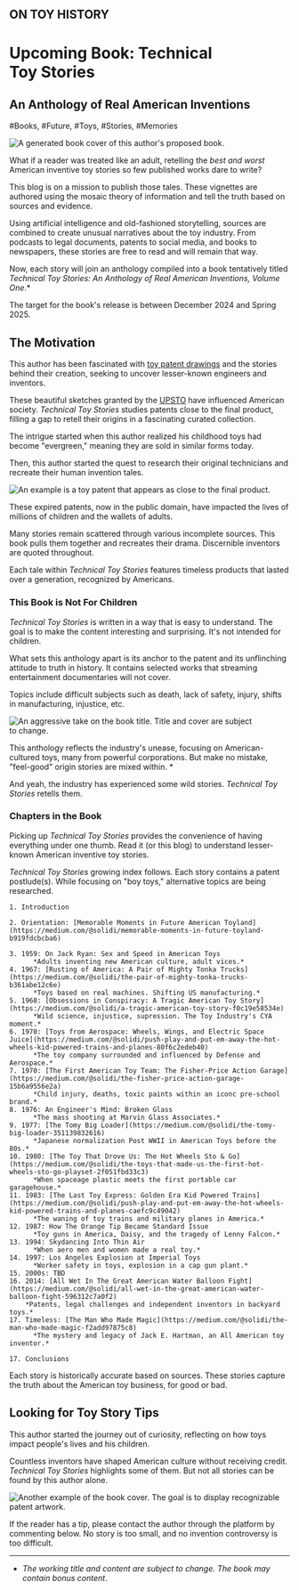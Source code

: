 ## ON TOY HISTORY
# Upcoming Book: Technical Toy Stories
## An Anthology of Real American Inventions

#Books, #Future, #Toys, #Stories, #Memories

![A generated book cover of this author's proposed book.](images/83-01.jpeg)

What if a reader was treated like an adult, retelling the *best and worst* American inventive toy stories so few published works dare to write?

This blog is on a mission to publish those tales. These vignettes are authored using the mosaic theory of information and tell the truth based on sources and evidence.

Using artificial intelligence and old-fashioned storytelling, sources are combined to create unusual narratives about the toy industry. From podcasts to legal documents, patents to social media, and books to newspapers, these stories are free to read and will remain that way.

Now, each story will join an anthology compiled into a book tentatively titled *Technical Toy Stories: An Anthology of Real American Inventions, Volume One*.*

The target for the book's release is between December 2024 and Spring 2025.

## The Motivation

This author has been fascinated with [toy patent drawings](https://ipwatchdog.com/2018/12/23/iconic-patented-toys-games/id=91631/) and the stories behind their creation, seeking to uncover lesser-known engineers and inventors.

These beautiful sketches granted by the [UPSTO](https://www.uspto.gov/) have influenced American society. *Technical Toy Stories* studies patents close to the final product, filling a gap to retell their origins in a fascinating curated collection.

The intrigue started when this author realized his childhood toys had become "evergreen," meaning they are sold in similar forms today.

Then, this author started the quest to research their original technicians and recreate their human invention tales.

![An example is a toy patent that appears as close to the final product.](images/83-02.jpeg)

These expired patents, now in the public domain, have impacted the lives of millions of children and the wallets of adults.

Many stories remain scattered through various incomplete sources. This book pulls them together and recreates their drama. Discernible inventors are quoted throughout.

Each tale within *Technical Toy Stories* features timeless products that lasted over a generation, recognized by Americans.

### This Book is Not For Children

*Technical Toy Stories* is written in a way that is easy to understand. The goal is to make the content interesting and surprising. It's not intended for children.

What sets this anthology apart is its anchor to the patent and its unflinching attitude to truth in history. It contains selected works that streaming entertainment documentaries will not cover.

Topics include difficult subjects such as death, lack of safety, injury, shifts in manufacturing, injustice, etc.

![An aggressive take on the book title. Title and cover are subject to change.](images/83-03.jpeg)

This anthology reflects the industry's unease, focusing on American-cultured toys, many from powerful corporations. But make no mistake, "feel-good" origin stories are mixed within. *

And yeah, the industry has experienced some wild stories. *Technical Toy Stories* retells them.

### Chapters in the Book

Picking up *Technical Toy Stories* provides the convenience of having everything under one thumb. Read it (or this blog) to understand lesser-known American inventive toy stories.

*Technical Toy Stories* growing index follows. Each story contains a patent postlude(s). While focusing on "boy toys," alternative topics are being researched.

```
1. Introduction

2. Orientation: [Memorable Moments in Future American Toyland](https://medium.com/@solidi/memorable-moments-in-future-toyland-b919fdcbcba6)

3. 1959: On Jack Ryan: Sex and Speed in American Toys
      *Adults inventing new American culture, adult vices.*
4. 1967: [Rusting of America: A Pair of Mighty Tonka Trucks](https://medium.com/@solidi/the-pair-of-mighty-tonka-trucks-b361abe12c6e)
      *Toys based on real machines. Shifting US manufacturing.*
5. 1968: [Obsessions in Conspiracy: A Tragic American Toy Story](https://medium.com/@solidi/a-tragic-american-toy-story-f0c19e58534e)
      *Wild science, injustice, supression. The Toy Industry's CYA moment.*
6. 1970: [Toys from Aerospace: Wheels, Wings, and Electric Space Juice](https://medium.com/@solidi/push-play-and-put-em-away-the-hot-wheels-kid-powered-trains-and-planes-80f6c2edeb40)
      *The toy company surrounded and influenced by Defense and Aerospace.*
7. 1970: [The First American Toy Team: The Fisher-Price Action Garage](https://medium.com/@solidi/the-fisher-price-action-garage-15b6a9556e2a)
      *Child injury, deaths, toxic paints within an iconc pre-school brand.*
8. 1976: An Engineer's Mind: Broken Glass
      *The mass shooting at Marvin Glass Associates.*
9. 1977: [The Tomy Big Loader](https://medium.com/@solidi/the-tomy-big-loader-351139832616)
      *Japanese normalization Post WWII in American Toys before the 80s.*
10. 1980: [The Toy That Drove Us: The Hot Wheels Sto & Go](https://medium.com/@solidi/the-toys-that-made-us-the-first-hot-wheels-sto-go-playset-2f051fbd33c3)
      *When spaceage plastic meets the first portable car garagehouse.*
11. 1983: [The Last Toy Express: Golden Era Kid Powered Trains](https://medium.com/@solidi/push-play-and-put-em-away-the-hot-wheels-kid-powered-trains-and-planes-caefc9c49042)
      *The waning of toy trains and military planes in America.*
12. 1987: How The Orange Tip Became Standard Issue
      *Toy guns in America, Daisy, and the tragedy of Lenny Falcon.*
13. 1994: Skydancing Into Thin Air
      *When aero men and women made a real toy.*
14. 1997: Los Angeles Explosion at Imperial Toys
      *Worker safety in toys, explosion in a cap gun plant.*
15. 2000s: TBD
16. 2014: [All Wet In The Great American Water Balloon Fight](https://medium.com/@solidi/all-wet-in-the-great-american-water-balloon-fight-596312c7a0f2)
    *Patents, legal challenges and independent inventors in backyard toys.*
17. Timeless: [The Man Who Made Magic](https://medium.com/@solidi/the-man-who-made-magic-f2add97875c8)
      *The mystery and legacy of Jack E. Hartman, an All American toy inventor.*

17. Conclusions
```

Each story is historically accurate based on sources. These stories capture the truth about the American toy business, for good or bad.

## Looking for Toy Story Tips

This author started the journey out of curiosity, reflecting on how toys impact people's lives and his children.

Countless inventors have shaped American culture without receiving credit. *Technical Toy Stories* highlights some of them. But not all stories can be found by this author alone.

![Another example of the book cover. The goal is to display recognizable patent artwork.](images/83-04.jpeg)

If the reader has a tip, please contact the author through the platform by commenting below. No story is too small, and no invention controversy is too difficult.

---

* *The working title and content are subject to change. The book may contain bonus content*.